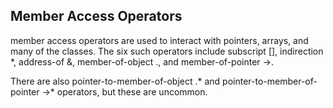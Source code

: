 ## Member Access Operators
member access operators are used to interact with pointers, arrays, and many of the classes.
The six such operators include subscript [], indirection *, address-of &, member-of-object ., and member-of-pointer ->.

There are also pointer-to-member-of-object .* and pointer-to-member-of-pointer ->* operators, but these are uncommon.
